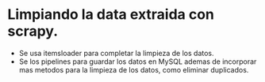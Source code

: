 # Limpiando la data extraida con scrapy.

- Se usa itemsloader para completar la limpieza de los datos.
- Se los pipelines para guardar los datos en MySQL ademas de incorporar mas metodos para la limpieza de los datos, como eliminar duplicados.